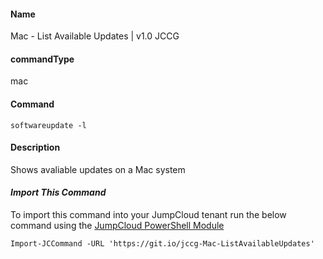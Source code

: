 #### Name

Mac - List Available Updates | v1.0 JCCG

#### commandType

mac

#### Command

```
softwareupdate -l
```

#### Description

Shows avaliable updates on a Mac system

#### *Import This Command*

To import this command into your JumpCloud tenant run the below command using the [JumpCloud PowerShell Module](https://github.com/TheJumpCloud/support/wiki/Installing-the-JumpCloud-PowerShell-Module)

```
Import-JCCommand -URL 'https://git.io/jccg-Mac-ListAvailableUpdates'
```
